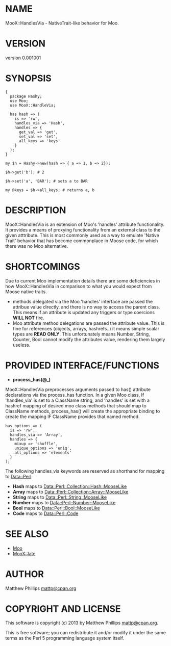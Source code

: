 # NAME

MooX::HandlesVia - NativeTrait-like behavior for Moo.

# VERSION

version 0.001001

# SYNOPSIS

    {
      package Hashy;
      use Moo;
      use MooX::HandleVia;

      has hash => (
        is => 'rw',
        handles_via => 'Hash',
        handles => {
          get_val => 'get',
          set_val => 'set',
          all_keys => 'keys'
        }
      );
    }

    my $h = Hashy->new(hash => { a => 1, b => 2});

    $h->get('b'); # 2

    $h->set('a', 'BAR'); # sets a to BAR

    my @keys = $h->all_keys; # returns a, b

# DESCRIPTION

MooX::HandlesVia is an extension of Moo's 'handles' attribute functionality. It
provides a means of proxying functionality from an external class to the given
atttribute. This is most commonly used as a way to emulate 'Native Trait'
behavior that has become commonplace in Moose code, for which there was no Moo
alternative.

# SHORTCOMINGS

Due to current Moo implementation details there are some deficiencies in how
MooX::HandlesVia in comparison to what you would expect from Moose native
traits.

- methods delegated via the Moo 'handles' interface are passed the
attribue value directly. and there is no way to access the parent class. This
means if an attribute is updated any triggers or type coercions __WILL NOT__
fire.
- Moo attribute method delegations are passed the attribute value. This
is fine for references (objects, arrays, hashrefs..) it means simple scalar
types are __READ ONLY__. This unfortunately means Number, String, Counter, Bool
cannot modify the attributes value, rendering them largely useless.

# PROVIDED INTERFACE/FUNCTIONS

- __process\_has(@\_)__

MooX::HandlesVia preprocesses arguments passed to has() attribute declarations
via the process\_has function. In a given Moo class, If 'handles\_via' is set to
a ClassName string, and 'handles' is set with a hashref mapping of desired moo
class methods that should map to ClassName methods, process\_has() will create
the appropriate binding to create the mapping IF ClassName provides that named
method.

    has options => (
      is => 'rw',
      handles_via => 'Array',
      handles => {
        mixup => 'shuffle',
        unique_options => 'uniq',
        all_options => 'elements'
      }
    );

The following handles\_via keywords are reserved as shorthand for mapping to
[Data::Perl](http://search.cpan.org/perldoc?Data::Perl):

- __Hash__ maps to [Data::Perl::Collection::Hash::MooseLike](http://search.cpan.org/perldoc?Data::Perl::Collection::Hash::MooseLike)
- __Array__ maps to [Data::Perl::Collection::Array::MooseLike](http://search.cpan.org/perldoc?Data::Perl::Collection::Array::MooseLike)
- __String__ maps to [Data::Perl::String::MooseLike](http://search.cpan.org/perldoc?Data::Perl::String::MooseLike)
- __Number__ maps to [Data::Perl::Number::MooseLike](http://search.cpan.org/perldoc?Data::Perl::Number::MooseLike)
- __Bool__ maps to [Data::Perl::Bool::MooseLike](http://search.cpan.org/perldoc?Data::Perl::Bool::MooseLike)
- __Code__ maps to [Data::Perl::Code](http://search.cpan.org/perldoc?Data::Perl::Code)

# SEE ALSO

- [Moo](http://search.cpan.org/perldoc?Moo)
- [MooX::late](http://search.cpan.org/perldoc?MooX::late)

# AUTHOR

Matthew Phillips <mattp@cpan.org>

# COPYRIGHT AND LICENSE

This software is copyright (c) 2013 by Matthew Phillips <mattp@cpan.org>.

This is free software; you can redistribute it and/or modify it under
the same terms as the Perl 5 programming language system itself.
